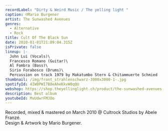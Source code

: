 ```yaml
---
recordLabel: "Dirty & Weird Music / The yelling light "
caption: ©Mario Burgener
artist: The Sunwashed Avenues
genres:
  - Alternative
  - Rock
title: Cult Of The Black Sun
date: 2010-01-01T21:09:04.315Z
isPrivate: false
lineup: |-
  John Lui (Vocals)\
  Francesco Romano (Guitar)\
  Al Fombra (Bass)\
  Sirio Forabosco (Drums)\
  Percussion on track 1979 by Makatumbo Stern & Chitammuerte Schmied
thumbnail: /img/front_strahlenschwarz-3000x3000-1-.jpg
spotifyId: 4IW0PWI7B8eAheKkvW0qQU
webshop: https://shop.theyellinglight.ch/product/the-sunwashed-avenues-cult-of-the-black-sun-audio-cd/
description: Best album
youtubeId: MvUdwrFMJOo
---
```

Recorded, mixed & mastered on March 2010 @ Cultrock Studios by Abele Franzé.\
Design & Artwork by Mario Burgener.
